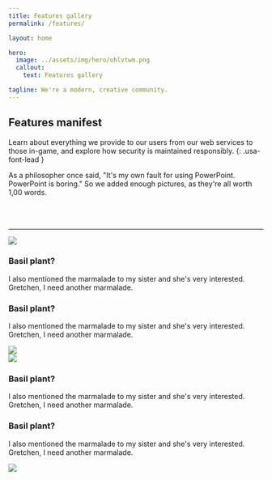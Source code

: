 ```yaml
---
title: Features gallery
permalink: /features/

layout: home

hero:
  image: ../assets/img/hero/ohlvtwm.png
  callout:
    text: Features gallery

tagline: We're a modern, creative community.
---
```


## Features manifest
Learn about everything we provide to our users from our web services to those in-game, and explore how security is maintained responsibly.
{: .usa-font-lead }

As a philosopher once said, "It's my own fault for using PowerPoint. PowerPoint is boring." So we added enough pictures, as they're all worth 1,00 words.

<hr style="margin-top: 4rem;">

<div class="usa-grid">
        <div class="usa-width-one-half">
            <img src="../assets/img/gsa-logo.svg alt=""></img>
        </div>
        <div class="usa-width-one-half">
            <h3>Basil plant?</h3>
            <p>I also mentioned the marmalade to my sister and she's very interested. Gretchen, I need another marmalade.</p>
        </div>
</div>

<div class="usa-grid">
        <div class="usa-width-one-half">
            <h3>Basil plant?</h3>
            <p>I also mentioned the marmalade to my sister and she's very interested. Gretchen, I need another marmalade.</p>
        </div>
        <div class="usa-width-one-half">
            <img src="../assets/img/circle.png alt=""></img>
        </div>
</div>

<div class="usa-grid">
        <div class="usa-width-one-half">
            <img src="../assets/img/gsa-logo.svg alt=""></img>
        </div>
        <div class="usa-width-one-half">
            <h3>Basil plant?</h3>
            <p>I also mentioned the marmalade to my sister and she's very interested. Gretchen, I need another marmalade.</p>
        </div>
</div>

<div class="usa-grid">
        <div class="usa-width-one-half">
            <h3>Basil plant?</h3>
            <p>I also mentioned the marmalade to my sister and she's very interested. Gretchen, I need another marmalade.</p>
        </div>
        <div class="usa-width-one-half">
            <img src="../assets/img/circle.png alt=""></img>
        </div>
</div>
